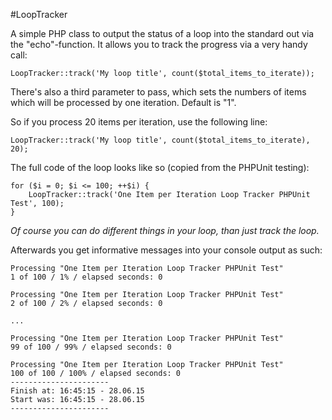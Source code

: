 #LoopTracker

A simple PHP class to output the status of a loop into the standard out via the "echo"-function.
It allows you to track the progress via a very handy call:

    LoopTracker::track('My loop title', count($total_items_to_iterate));

There's also a third parameter to pass, which sets the numbers of items which will be
processed by one iteration. Default is "1".

So if you process 20 items per iteration, use the following line:

    LoopTracker::track('My loop title', count($total_items_to_iterate), 20);

The full code of the loop looks like so (copied from the PHPUnit testing):

    for ($i = 0; $i <= 100; ++$i) {
        LoopTracker::track('One Item per Iteration Loop Tracker PHPUnit Test', 100);
    }

*Of course you can do different things in your loop, than just track the loop.*

Afterwards you get informative messages into your console output as such:

    Processing "One Item per Iteration Loop Tracker PHPUnit Test"
    1 of 100 / 1% / elapsed seconds: 0
    
    Processing "One Item per Iteration Loop Tracker PHPUnit Test"
    2 of 100 / 2% / elapsed seconds: 0
    
    ...
    
    Processing "One Item per Iteration Loop Tracker PHPUnit Test"
    99 of 100 / 99% / elapsed seconds: 0
    
    Processing "One Item per Iteration Loop Tracker PHPUnit Test"
    100 of 100 / 100% / elapsed seconds: 0
    ----------------------
    Finish at: 16:45:15 - 28.06.15
    Start was: 16:45:15 - 28.06.15
    ----------------------
